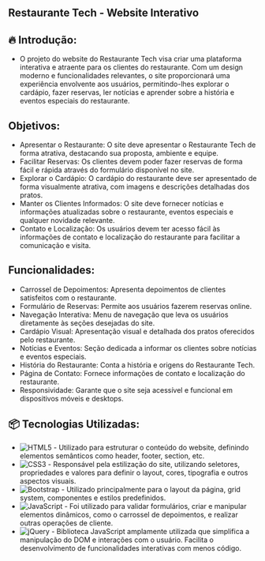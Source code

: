 ## Restaurante Tech - Website Interativo

## 🔥 Introdução:

- O projeto do website do Restaurante Tech visa criar uma plataforma interativa e atraente para os clientes do restaurante. Com um design moderno e funcionalidades relevantes, o site proporcionará uma experiência envolvente aos usuários, permitindo-lhes explorar o cardápio, fazer reservas, ler notícias e aprender sobre a história e eventos especiais do restaurante.

## Objetivos:

- Apresentar o Restaurante: O site deve apresentar o Restaurante Tech de forma atrativa, destacando sua proposta, ambiente e equipe.
- Facilitar Reservas: Os clientes devem poder fazer reservas de forma fácil e rápida através do formulário disponível no site.
- Explorar o Cardápio: O cardápio do restaurante deve ser apresentado de forma visualmente atrativa, com imagens e descrições detalhadas dos pratos.
- Manter os Clientes Informados: O site deve fornecer notícias e informações atualizadas sobre o restaurante, eventos especiais e qualquer novidade relevante.
- Contato e Localização: Os usuários devem ter acesso fácil às informações de contato e localização do restaurante para facilitar a comunicação e visita.
  
## Funcionalidades:

- Carrossel de Depoimentos: Apresenta depoimentos de clientes satisfeitos com o restaurante.
- Formulário de Reservas: Permite aos usuários fazerem reservas online.
- Navegação Interativa: Menu de navegação que leva os usuários diretamente às seções desejadas do site.
- Cardápio Visual: Apresentação visual e detalhada dos pratos oferecidos pelo restaurante.
- Notícias e Eventos: Seção dedicada a informar os clientes sobre notícias e eventos especiais.
- História do Restaurante: Conta a história e origens do Restaurante Tech.
- Página de Contato: Fornece informações de contato e localização do restaurante.
- Responsividade: Garante que o site seja acessível e funcional em dispositivos móveis e desktops.

## 📦 Tecnologias Utilizadas:

- ![HTML5](https://img.shields.io/badge/html5-%23E34F26.svg?style=for-the-badge&logo=html5&logoColor=white) - Utilizado para estruturar o conteúdo do website, definindo elementos semânticos como header, footer, section, etc.
- ![CSS3](https://img.shields.io/badge/css3-%231572B6.svg?style=for-the-badge&logo=css3&logoColor=white) - Responsável pela estilização do site, utilizando seletores, propriedades e valores para definir o layout, cores, tipografia e outros aspectos visuais.
- ![Bootstrap](https://img.shields.io/badge/bootstrap-%238511FA.svg?style=for-the-badge&logo=bootstrap&logoColor=white) - Utilizado principalmente para o layout da página, grid system, componentes e estilos predefinidos.
- ![JavaScript](https://img.shields.io/badge/javascript-%23323330.svg?style=for-the-badge&logo=javascript&logoColor=%23F7DF1E) - Foi utilizado para validar formulários, criar e manipular elementos dinâmicos, como o carrossel de depoimentos, e realizar outras operações de cliente.
- ![jQuery](https://img.shields.io/badge/jquery-%230769AD.svg?style=for-the-badge&logo=jquery&logoColor=white) - Biblioteca JavaScript amplamente utilizada que simplifica a manipulação do DOM e interações com o usuário. Facilita o desenvolvimento de funcionalidades interativas com menos código.
